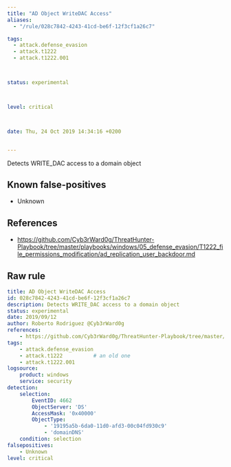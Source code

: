 ```yaml
---
title: "AD Object WriteDAC Access"
aliases:
  - "/rule/028c7842-4243-41cd-be6f-12f3cf1a26c7"

tags:
  - attack.defense_evasion
  - attack.t1222
  - attack.t1222.001



status: experimental



level: critical



date: Thu, 24 Oct 2019 14:34:16 +0200


---
```


Detects WRITE_DAC access to a domain object

<!--more-->


## Known false-positives

* Unknown



## References

* https://github.com/Cyb3rWard0g/ThreatHunter-Playbook/tree/master/playbooks/windows/05_defense_evasion/T1222_file_permissions_modification/ad_replication_user_backdoor.md


## Raw rule
```yaml
title: AD Object WriteDAC Access
id: 028c7842-4243-41cd-be6f-12f3cf1a26c7
description: Detects WRITE_DAC access to a domain object
status: experimental
date: 2019/09/12
author: Roberto Rodriguez @Cyb3rWard0g
references:
    - https://github.com/Cyb3rWard0g/ThreatHunter-Playbook/tree/master/playbooks/windows/05_defense_evasion/T1222_file_permissions_modification/ad_replication_user_backdoor.md
tags:
    - attack.defense_evasion
    - attack.t1222          # an old one
    - attack.t1222.001
logsource:
    product: windows
    service: security
detection:
    selection: 
        EventID: 4662
        ObjectServer: 'DS'
        AccessMask: '0x40000'
        ObjectType:
            - '19195a5b-6da0-11d0-afd3-00c04fd930c9'
            - 'domainDNS'
    condition: selection
falsepositives:
    - Unknown
level: critical

```
